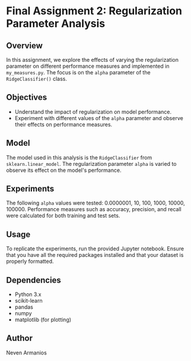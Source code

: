 # Final Assignment 2: Regularization Parameter Analysis

## Overview
In this assignment, we explore the effects of varying the regularization parameter on different performance measures and implemented in `my_measures.py`. The focus is on the `alpha` parameter of the `RidgeClassifier()` class.

## Objectives
- Understand the impact of regularization on model performance.
- Experiment with different values of the `alpha` parameter and observe their effects on performance measures.

## Model
The model used in this analysis is the `RidgeClassifier` from `sklearn.linear_model`. The regularization parameter `alpha` is varied to observe its effect on the model's performance.

## Experiments
The following `alpha` values were tested: 0.0000001, 10, 100, 1000, 10000, 100000. Performance measures such as accuracy, precision, and recall were calculated for both training and test sets.

## Usage
To replicate the experiments, run the provided Jupyter notebook. Ensure that you have all the required packages installed and that your dataset is properly formatted.

## Dependencies
- Python 3.x
- scikit-learn
- pandas
- numpy
- matplotlib (for plotting)

## Author
Neven Armanios
